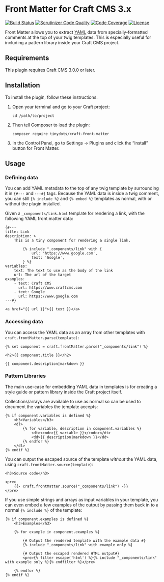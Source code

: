 # Front Matter for Craft CMS 3.x

[![Build Status](https://scrutinizer-ci.com/g/tinydots/craft-front-matter/badges/build.png?b=master)](https://scrutinizer-ci.com/g/tinydots/craft-front-matter/build-status/master) 
[![Scrutinizer Code Quality](https://scrutinizer-ci.com/g/tinydots/craft-front-matter/badges/quality-score.png?b=master)](https://scrutinizer-ci.com/g/tinydots/craft-front-matter/?branch=master) 
[![Code Coverage](https://scrutinizer-ci.com/g/tinydots/craft-front-matter/badges/coverage.png?b=master)](https://scrutinizer-ci.com/g/tinydots/craft-front-matter/?branch=master) 
[![License](https://poser.pugx.org/tinydots/craft-front-matter/license)](https://packagist.org/packages/tinydots/craft-front-matter)

Front Matter allows you to extract [YAML](http://yaml.org/spec/1.2/spec.html) data from specially-formatted
comments at the top of your twig templates. This is especially useful
for including a pattern library inside your Craft CMS project.

## Requirements

This plugin requires Craft CMS 3.0.0 or later.

## Installation

To install the plugin, follow these instructions.

1. Open your terminal and go to your Craft project:

    `cd /path/to/project`

2. Then tell Composer to load the plugin:

    `composer require tinydots/craft-front-matter`

3. In the Control Panel, go to Settings -> Plugins and click the “Install”
button for Front Matter.

## Usage

### Defining data

You can add YAML metadata to the top of any twig template by surrounding
it in `{#---` and `---#}` tags. Because the YAML data is inside a twig
comment, you can still `{% include %}` and `{% embed %}` templates as
normal, with or without the plugin installed.

Given a `_components/link.html` template for rendering a link, with the
following YAML front matter data:

```twig
{#---
title: Link
description: >
    This is a tiny component for rendering a single link.

        {% include "_components/link" with {
            url: 'https://www.google.com',
            text: 'Google',
        } %}
variables:
    text: The text to use as the body of the link
    url: The url of the target
examples:
    - text: Craft CMS
      url: https://www.craftcms.com
    - text: Google
      url: https://www.google.com
---#}

<a href="{{ url }}">{{ text }}</a>
```

### Accessing data

You can access the YAML data as an array from other templates with
`craft.frontMatter.parse(template)`:

```twig
{% set component = craft.frontMatter.parse("_components/link") %}

<h2>{{ component.title }}</h2>

{{ component.description|markdown }}
```

### Pattern Libraries

The main use-case for embedding YAML data in templates is for creating
a style guide or pattern library inside the Craft project itself.

Collections/arrays are available to use as normal so can be used to
document the variables the template accepts:

```twig
{% if component.variables is defined %}
    <h3>Variables</h3>
    <dl>
        {% for variable, description in component.variables %}
            <dt><code>{{ variable }}</code></dt>
            <dd>{{ description|markdown }}</dd>
        {% endfor %}
    </dl>
{% endif %}
```

You can output the escaped source of the template _without_ the YAML
data, using `craft.frontMatter.source(template)`:

```twig
<h3>Source code</h3>

<pre>
    {{- craft.frontMatter.source("_components/link") -}}
</pre>
```

If you use simple strings and arrays as input variables in your template,
you can even embed a few examples of the output by passing them back in to a
normal `{% include %}` of the template:

```twig
{% if component.examples is defined %}
    <h3>Examples</h3>

    {% for example in component.examples %}

        {# Output the rendered template with the example data #}
        {% include "_components/link" with example only %}

        {# Output the escaped rendered HTML output#}
        <pre>{% filter escape('html') %}{% include "_components/link" with example only %}{% endfilter %}</pre>

    {% endfor %}
{% endif %}
```